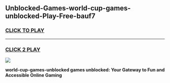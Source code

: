 
## Unblocked-Games-world-cup-games-unblocked-Play-Free-bauf7
<h3>
<a href="https://premium76.site?title=world-cup-games-unblocked&ref=10A">CLICK TO PLAY</a></h3>
<hr>

<h3>
<a href="https://premium76.site?title=world-cup-games-unblocked&ref=10A">CLICK 2 PLAY</a>
  
</h3>

<a href="https://premium76.site?title=world-cup-games-unblocked&ref=10A"><img src="https://clearcache.store/games.png"></a>


**world-cup-games-unblocked games unblocked: Your Gateway to Fun and Accessible Online Gaming**
